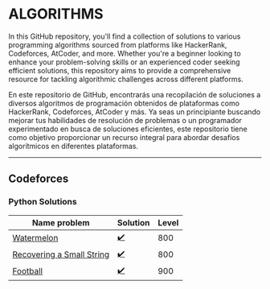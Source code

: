 # ALGORITHMS
In this GitHub repository, you'll find a collection of solutions to various programming algorithms sourced from platforms like HackerRank, Codeforces, AtCoder, and more. Whether you're a beginner looking to enhance your problem-solving skills or an experienced coder seeking efficient solutions, this repository aims to provide a comprehensive resource for tackling algorithmic challenges across different platforms.

En este repositorio de GitHub, encontrarás una recopilación de soluciones a diversos algoritmos de programación obtenidos de plataformas como HackerRank, Codeforces, AtCoder y más. Ya seas un principiante buscando mejorar tus habilidades de resolución de problemas o un programador experimentado en busca de soluciones eficientes, este repositorio tiene como objetivo proporcionar un recurso integral para abordar desafíos algorítmicos en diferentes plataformas.

---
## Codeforces
### Python Solutions
| Name problem | Solution | Level|
|---------------------|----------|---------------------|
| [Watermelon](https://codeforces.com/problemset/problem/4/A)           | [:heavy_check_mark:](/Codeforces/Python/4A-Watermelon.py) | 800 |
| [Recovering a Small String](https://codeforces.com/contest/1931/problem/A)           | [:heavy_check_mark:](/Codeforces/Python/A-Recovering-a-Small-String.py) | 800 |
| [Football](https://codeforces.com/contest/96/problem/A)           | [:heavy_check_mark:](/Codeforces/Python/A-Football.py) | 900 |

